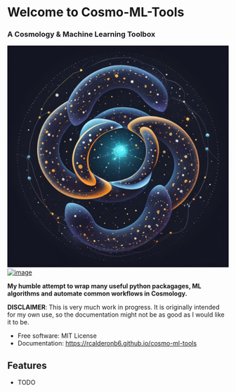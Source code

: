 # Welcome to Cosmo-ML-Tools
### A Cosmology & Machine Learning Toolbox

![image](assets/logo.jpg)
[![image](https://img.shields.io/pypi/v/cosmo-ml-tools.svg)](https://pypi.python.org/pypi/cosmo-ml-tools)

**My humble attempt to wrap many useful python packagages, ML algorithms and automate common workflows in Cosmology.**

**DISCLAIMER**: This is very much work in progress. It is originally intended for my own use, so the documentation might not be as good as I would like it to be.

-   Free software: MIT License
-   Documentation: https://rcalderonb6.github.io/cosmo-ml-tools
    

## Features

-   TODO
